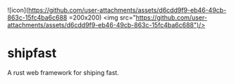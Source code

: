 ![icon](https://github.com/user-attachments/assets/d6cdd9f9-eb46-49cb-863c-15fc4ba6c688 =200x200)
<img src="https://github.com/user-attachments/assets/d6cdd9f9-eb46-49cb-863c-15fc4ba6c688")/>

# shipfast
A rust web framework for shiping fast.
